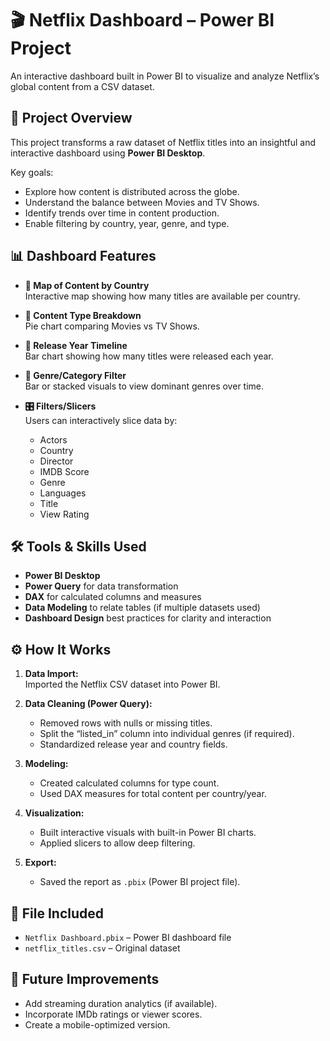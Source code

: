 # 🎬 Netflix Dashboard – Power BI Project

An interactive dashboard built in Power BI to visualize and analyze Netflix’s global content from a CSV dataset.

## 📌 Project Overview

This project transforms a raw dataset of Netflix titles into an insightful and interactive dashboard using **Power BI Desktop**.

Key goals:
- Explore how content is distributed across the globe.
- Understand the balance between Movies and TV Shows.
- Identify trends over time in content production.
- Enable filtering by country, year, genre, and type.

## 📊 Dashboard Features

- **📍 Map of Content by Country**  
  Interactive map showing how many titles are available per country.

- **🧾 Content Type Breakdown**  
  Pie chart comparing Movies vs TV Shows.

- **📅 Release Year Timeline**  
  Bar chart showing how many titles were released each year.

- **📂 Genre/Category Filter**  
  Bar or stacked visuals to view dominant genres over time.

- **🎛️ Filters/Slicers**  
  Users can interactively slice data by:
  - Actors
  - Country
  - Director
  - IMDB Score
  - Genre
  - Languages
  - Title
  - View Rating

## 🛠 Tools & Skills Used

- **Power BI Desktop**
- **Power Query** for data transformation
- **DAX** for calculated columns and measures
- **Data Modeling** to relate tables (if multiple datasets used)
- **Dashboard Design** best practices for clarity and interaction


## ⚙️ How It Works

1. **Data Import:**  
   Imported the Netflix CSV dataset into Power BI.

2. **Data Cleaning (Power Query):**
   - Removed rows with nulls or missing titles.
   - Split the “listed_in” column into individual genres (if required).
   - Standardized release year and country fields.

3. **Modeling:**
   - Created calculated columns for type count.
   - Used DAX measures for total content per country/year.

4. **Visualization:**
   - Built interactive visuals with built-in Power BI charts.
   - Applied slicers to allow deep filtering.

5. **Export:**  
   - Saved the report as `.pbix` (Power BI project file).
  

## 📂 File Included

- `Netflix Dashboard.pbix` – Power BI dashboard file
- `netflix_titles.csv` – Original dataset


## 📌 Future Improvements

- Add streaming duration analytics (if available).
- Incorporate IMDb ratings or viewer scores.
- Create a mobile-optimized version.
